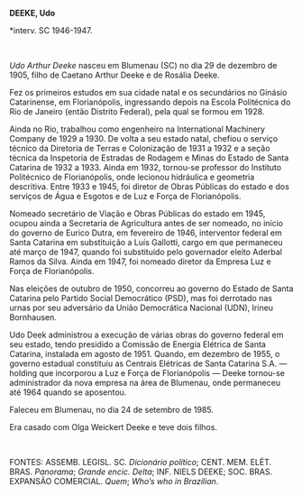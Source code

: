 **DEEKE, Udo**

\*interv. SC 1946-1947.

 

*Udo Arthur Deeke* nasceu em Blumenau (SC) no dia 29 de dezembro de
1905, filho de Caetano Arthur Deeke e de Rosália Deeke.

Fez os primeiros estudos em sua cidade natal e os secundários no Ginásio
Catarinense, em Florianópolis, ingressando depois na Escola Politécnica
do Rio de Janeiro (então Distrito Federal), pela qual se formou em 1928.

Ainda no Rio, trabalhou como engenheiro na International Machinery
Company de 1929 a 1930. De volta a seu estado natal, chefiou o serviço
técnico da Diretoria de Terras e Colonização de 1931 a 1932 e a seção
técnica da Inspetoria de Estradas de Rodagem e Minas do Estado de Santa
Catarina de 1932 a 1933. Ainda em 1932, tornou-se professor do Instituto
Politécnico de Florianópolis, onde lecionou hidráulica e geometria
descritiva. Entre 1933 e 1945, foi diretor de Obras Públicas do estado e
dos serviços de Água e Esgotos e de Luz e Força de Florianópolis.

Nomeado secretário de Viação e Obras Públicas do estado em 1945, ocupou
ainda a Secretaria de Agricultura antes de ser nomeado, no início do
governo de Eurico Dutra, em fevereiro de 1946, interventor federal em
Santa Catarina em substituição a Luís Gallotti, cargo em que permaneceu
até março de 1947, quando foi substituído pelo governador eleito Aderbal
Ramos da Silva. Ainda em 1947, foi nomeado diretor da Empresa Luz e
Força de Florianópolis.

Nas eleições de outubro de 1950, concorreu ao governo do Estado de Santa
Catarina pelo Partido Social Democrático (PSD), mas foi derrotado nas
urnas por seu adversário da União Democrática Nacional (UDN), Irineu
Bornhausen.

Udo Deek administrou a execução de várias obras do governo federal em
seu estado, tendo presidido a Comissão de Energia Elétrica de Santa
Catarina, instalada em agosto de 1951. Quando, em dezembro de 1955, o
governo estadual constituiu as Centrais Elétricas de Santa Catarina S.A.
— holding que incorporou a Luz e Força de Florianópolis — Deeke
tornou-se administrador da nova empresa na área de Blumenau, onde
permaneceu até 1964 quando se aposentou.

Faleceu em Blumenau, no dia 24 de setembro de 1985.

Era casado com Olga Weickert Deeke e teve dois filhos.

 

FONTES: ASSEMB. LEGISL. SC. *Dicionário político*; CENT. MEM. ELÉT.
BRAS. *Panorama*; *Grande encic. Delta*; INF. NIELS DEEKE; SOC. BRAS.
EXPANSÃO COMERCIAL. *Quem*; *Who’s who in Brazilian*.

 
